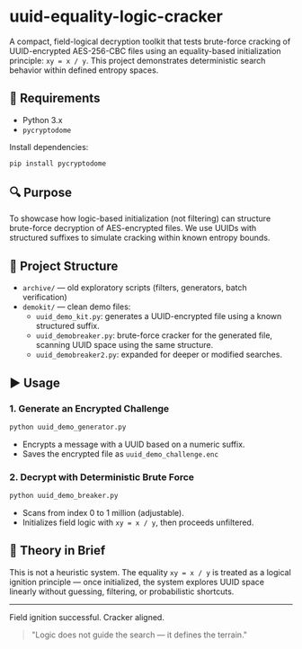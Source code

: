 # uuid-equality-logic-cracker

A compact, field-logical decryption toolkit that tests brute-force cracking of UUID-encrypted AES-256-CBC files using an equality-based initialization principle: `xy = x / y`. This project demonstrates deterministic search behavior within defined entropy spaces.

## 🔧 Requirements
- Python 3.x
- `pycryptodome`

Install dependencies:
```bash
pip install pycryptodome
```

## 🔍 Purpose
To showcase how logic-based initialization (not filtering) can structure brute-force decryption of AES-encrypted files. We use UUIDs with structured suffixes to simulate cracking within known entropy bounds.

## 📁 Project Structure
- `archive/` — old exploratory scripts (filters, generators, batch verification)
- `demokit/` — clean demo files:
  - `uuid_demo_kit.py`: generates a UUID-encrypted file using a known structured suffix.
  - `uuid_demobreaker.py`: brute-force cracker for the generated file, scanning UUID space using the same structure.
  - `uuid_demobreaker2.py`: expanded for deeper or modified searches.

## ▶️ Usage

### 1. Generate an Encrypted Challenge
```bash
python uuid_demo_generator.py
```
- Encrypts a message with a UUID based on a numeric suffix.
- Saves the encrypted file as `uuid_demo_challenge.enc`

### 2. Decrypt with Deterministic Brute Force
```bash
python uuid_demo_breaker.py
```
- Scans from index 0 to 1 million (adjustable).
- Initializes field logic with `xy = x / y`, then proceeds unfiltered.

## 🧠 Theory in Brief
This is not a heuristic system. The equality `xy = x / y` is treated as a logical ignition principle — once initialized, the system explores UUID space linearly without guessing, filtering, or probabilistic shortcuts.

---

Field ignition successful. Cracker aligned.

> "Logic does not guide the search — it defines the terrain."
